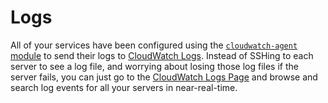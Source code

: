 # Logs

All of your services have been configured using the [`cloudwatch-agent`
module](https://github.com/gruntwork-io/terraform-aws-monitoring/tree/master/modules/agents/cloudwatch-agent)
to send their logs to [CloudWatch Logs](https://console.aws.amazon.com/cloudwatch/home?#logs:). Instead of SSHing to
each server to see a log file, and worrying about losing those log files if the server fails, you can just go to the
[CloudWatch Logs Page](https://console.aws.amazon.com/cloudwatch/home?#logs:) and browse and search log events for all
your servers in near-real-time.


<!-- ##DOCS-SOURCER-START
{
  "sourcePlugin": "local-copier",
  "hash": "25e86ad1c431db7ea9afe1ebe3fbdb3a"
}
##DOCS-SOURCER-END -->
